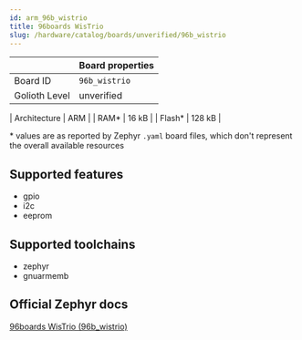 ```yaml
---
id: arm_96b_wistrio
title: 96boards WisTrio
slug: /hardware/catalog/boards/unverified/96b_wistrio
---
```


[//]: # (This is an auto-generated file, do not edit! Changes to it will be lost upon re-generation)



|                | Board properties     |
| -------------  | -------------------- |
| Board ID       | `96b_wistrio` |
| Golioth Level  | unverified       |

| Architecture   | ARM |
| RAM*           | 16 kB |
| Flash*         | 128 kB |

\* values are as reported by Zephyr `.yaml` board files, which don't represent the overall available resources



## Supported features

* gpio
* i2c
* eeprom

## Supported toolchains

* zephyr
* gnuarmemb

## Official Zephyr docs

[96boards WisTrio (96b_wistrio)](https://docs.zephyrproject.org/latest/boards/arm/96b_wistrio/doc/index.html)
